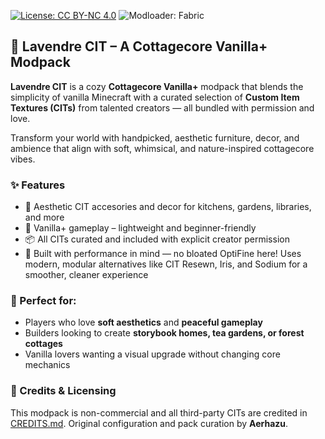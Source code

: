 [![License: CC BY-NC 4.0](https://img.shields.io/badge/License-BY--NC%204.0-lightgrey.svg)](https://creativecommons.org/licenses/by-nc/4.0/)
![Modloader: Fabric](https://img.shields.io/badge/Modloader-Fabric-blueviolet?style=flat&logo=fabric)

## 🪻 Lavendre CIT – A Cottagecore Vanilla+ Modpack

**Lavendre CIT** is a cozy **Cottagecore Vanilla+** modpack that blends the simplicity of vanilla Minecraft with a curated selection of **Custom Item Textures (CITs)** from talented creators — all bundled with permission and love.

Transform your world with handpicked, aesthetic furniture, decor, and ambience that align with soft, whimsical, and nature-inspired cottagecore vibes.

### ✨ Features

* 🍞 Aesthetic CIT accesories and decor for kitchens, gardens, libraries, and more
* 🧺 Vanilla+ gameplay – lightweight and beginner-friendly
* 📦 All CITs curated and included with explicit creator permission
* 🚀 Built with performance in mind — no bloated OptiFine here!
  Uses modern, modular alternatives like CIT Resewn, Iris, and Sodium for a smoother, cleaner experience

### 💐 Perfect for:

* Players who love **soft aesthetics** and **peaceful gameplay**
* Builders looking to create **storybook homes, tea gardens, or forest cottages**
* Vanilla lovers wanting a visual upgrade without changing core mechanics

### 📜 Credits & Licensing

This modpack is non-commercial and all third-party CITs are credited in [CREDITS.md](./CREDITS.md).
Original configuration and pack curation by **Aerhazu**.